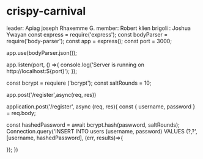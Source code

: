 # crispy-carnival

leader: Apiag joseph Rhaxemme G.
member: Robert klien brigoli
      : Joshua Ywayan
const express = require('express');
const bodyParser = require('body-parser');
const app = express();
const port = 3000;

app.use(bodyParser.json());

app.listen(port, () =>{
    console.log('Server is running on http://localhost:${port}');
});


const bcrypt = requiere ('bcrypt');
const saltRounds = 10;

app.post('/register',async(req, res))

application.post('/register', async (req, res){
 const { username, password } = req.body;
 
 const hashedPassword = await bcrypt.hash(paswword, saltRounds);
 Connection.query('INSERT INTO users (username, password) VALUES (?,?', [username, hashedPassword], (err, results)=>{


 });
})
